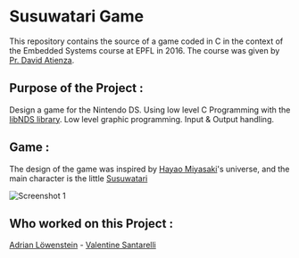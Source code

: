 # Susuwatari Game
This repository contains the source of a game coded in C in the context of the Embedded Systems course at EPFL in 2016. The course was given by [Pr. David Atienza](https://people.epfl.ch/169199).

## Purpose of the Project : 
Design a game for the Nintendo DS. Using low level C Programming with the [libNDS library](https://github.com/devkitPro/libnds). Low level graphic programming. Input & Output handling. 

## Game  : 
The design of the game was inspired by [Hayao Miyasaki](https://en.wikipedia.org/wiki/Hayao_Miyazaki)'s universe, and the main character is the little [Susuwatari](https://en.wikipedia.org/wiki/Susuwatari)

![Screenshot 1](https://github.com/adrianlwn/Susuwatari_Game/screenshot1.jpg)

## Who worked on this Project : 
[Adrian Löwenstein](https://www.linkedin.com/in/adrian-löwenstein/) - [Valentine Santarelli](https://www.linkedin.com/in/v-santarelli/)
